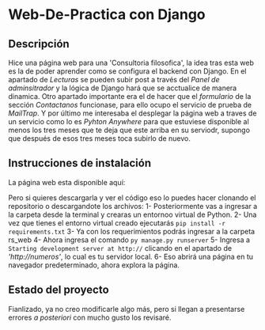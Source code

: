 # Web-De-Practica con Django

## Descripción

Hice una página web para una 'Consultoria filosofica', la idea tras esta web es la de poder aprender como se configura el backend con Django.
En el apartado de _Lecturas_ se pueden subir post a través del _Panel de adminsitrador_ y la lógica de Django hará que se acctualice de manera dinamica.
Otro apartado importante era el de hacer que el _formulario_ de la sección _Contactanos_ funcionase, para ello ocupo el servicio de prueba de _MailTrap_.
Y por último me interesaba el desplegar la página web a traves de un servicio como lo es _Pyhton Anywhere_ para que estuviese disponible al menos los tres meses que te deja que este arriba en su serviodr, supongo que después de esos tres meses toca subirlo de nuevo.

## Instrucciones de instalación

La página web esta disponible aquí: 

Pero si quieres descargarla y ver el código eso lo puedes hacer clonando el repositorio o descargandote los archivos:
1- Posteriormente vas a ingresar a la carpeta desde la terminal y crearas un entornoo virtual de Python.
2- Una vez que tienes el entorno virtual creado ejecutarás `pip install -r requirements.txt`
3- Ya con los requerimientos podrás ingresar a la carpeta rs_web
4- Ahora ingresa el comando `py manage.py runserver`
5- Ingresa a `Starting development server at http://` clicando en el apartado de _'http://numeros'_, lo cual es tu servidor local.
6- Eso abrirá una página en tu navegador predeterminado, ahora explora la página.

## Estado del proyecto

Fianlizado, ya no creo modificarle algo más, pero si llegan a presentarse errores _a posteriori_ con mucho gusto los revisaré.
